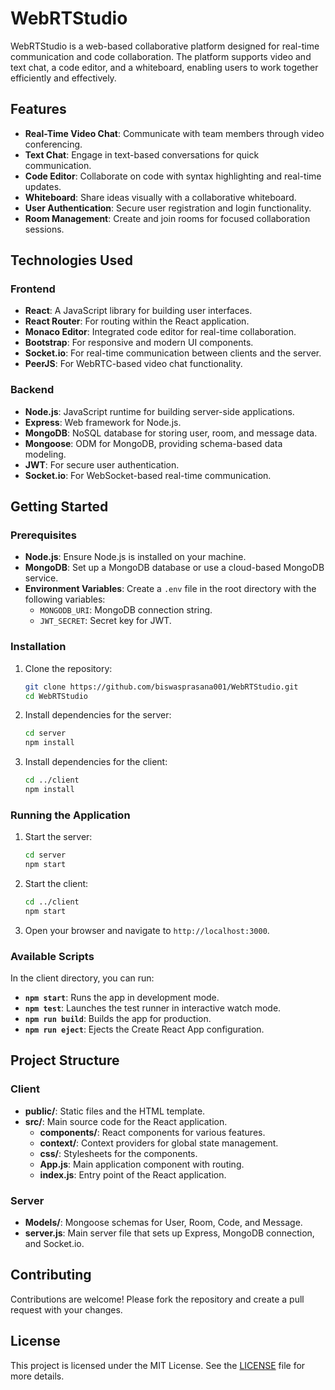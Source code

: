# WebRTStudio

WebRTStudio is a web-based collaborative platform designed for real-time communication and code collaboration. The platform supports video and text chat, a code editor, and a whiteboard, enabling users to work together efficiently and effectively.

## Features

- **Real-Time Video Chat**: Communicate with team members through video conferencing.
- **Text Chat**: Engage in text-based conversations for quick communication.
- **Code Editor**: Collaborate on code with syntax highlighting and real-time updates.
- **Whiteboard**: Share ideas visually with a collaborative whiteboard.
- **User Authentication**: Secure user registration and login functionality.
- **Room Management**: Create and join rooms for focused collaboration sessions.

## Technologies Used

### Frontend
- **React**: A JavaScript library for building user interfaces.
- **React Router**: For routing within the React application.
- **Monaco Editor**: Integrated code editor for real-time collaboration.
- **Bootstrap**: For responsive and modern UI components.
- **Socket.io**: For real-time communication between clients and the server.
- **PeerJS**: For WebRTC-based video chat functionality.

### Backend
- **Node.js**: JavaScript runtime for building server-side applications.
- **Express**: Web framework for Node.js.
- **MongoDB**: NoSQL database for storing user, room, and message data.
- **Mongoose**: ODM for MongoDB, providing schema-based data modeling.
- **JWT**: For secure user authentication.
- **Socket.io**: For WebSocket-based real-time communication.

## Getting Started

### Prerequisites
- **Node.js**: Ensure Node.js is installed on your machine.
- **MongoDB**: Set up a MongoDB database or use a cloud-based MongoDB service.
- **Environment Variables**: Create a `.env` file in the root directory with the following variables:
  - `MONGODB_URI`: MongoDB connection string.
  - `JWT_SECRET`: Secret key for JWT.

### Installation

1. Clone the repository:
   ```sh
   git clone https://github.com/biswasprasana001/WebRTStudio.git
   cd WebRTStudio
   ```

2. Install dependencies for the server:
   ```sh
   cd server
   npm install
   ```

3. Install dependencies for the client:
   ```sh
   cd ../client
   npm install
   ```

### Running the Application

1. Start the server:
   ```sh
   cd server
   npm start
   ```

2. Start the client:
   ```sh
   cd ../client
   npm start
   ```

3. Open your browser and navigate to `http://localhost:3000`.

### Available Scripts

In the client directory, you can run:

- **`npm start`**: Runs the app in development mode.
- **`npm test`**: Launches the test runner in interactive watch mode.
- **`npm run build`**: Builds the app for production.
- **`npm run eject`**: Ejects the Create React App configuration.

## Project Structure

### Client
- **public/**: Static files and the HTML template.
- **src/**: Main source code for the React application.
  - **components/**: React components for various features.
  - **context/**: Context providers for global state management.
  - **css/**: Stylesheets for the components.
  - **App.js**: Main application component with routing.
  - **index.js**: Entry point of the React application.

### Server
- **Models/**: Mongoose schemas for User, Room, Code, and Message.
- **server.js**: Main server file that sets up Express, MongoDB connection, and Socket.io.

## Contributing

Contributions are welcome! Please fork the repository and create a pull request with your changes.

## License

This project is licensed under the MIT License. See the [LICENSE](LICENSE) file for more details.
